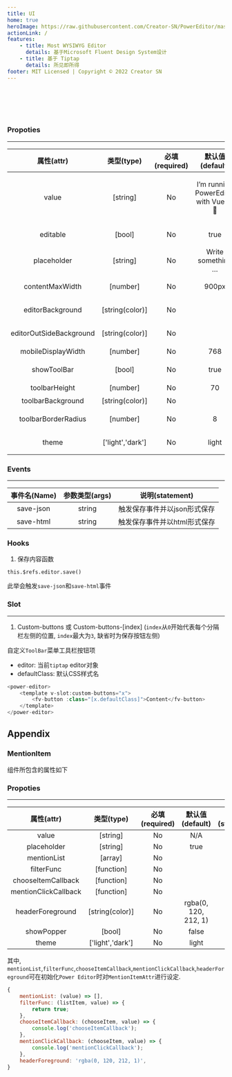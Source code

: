 ```yaml
---
title: UI
home: true
heroImage: https://raw.githubusercontent.com/Creator-SN/PowerEditor/master/src/modules/editor/src/assets/logo.svg
actionLink: /
features:
    - title: Most WYSIWYG Editor
      details: 基于Microsoft Fluent Design System设计
    - title: 基于 Tiptap
      details: 所见即所得
footer: MIT Licensed | Copyright © 2022 Creator SN
---
```


<script>
export default {
    data () {
        return {
            readonly: false,
            theme: "light"
        }
    }
}
</script>

<div style="display: flex;">
<fv-button :theme="theme" borderRadius="35" style="width: 35px; height: 35px; margin: 15px 0px;" @click="theme = theme == 'light' ? 'dark' : 'light'"><i class="ms-Icon" :class="[`ms-Icon--${theme === 'light' ? 'Sunny' : 'ClearNight'}`]"></i></fv-button>
<fv-button :theme="theme" borderRadius="35" style="width: 35px; height: 35px; margin: 15px;" @click="readonly = readonly == true ? false : true"><i class="ms-Icon" :class="[`ms-Icon--${readonly === true ? 'PageEdit' : 'ReadingMode'}`]"></i></fv-button>
</div>

<power-editor :theme="theme" :editable="!readonly" style="width:100%" />

### Propoties
---
|       属性(attr)        |    类型(type)    | 必填(required) |                默认值(default)                 |      说明(statement)       |
|:-----------------------:|:----------------:|:--------------:|:----------------------------------------------:|:--------------------------:|
|          value          |     [string]     |       No       | <p>I’m running PowerEditor with Vue.js. 🎉</p> | 文本内容, 支持纯文本及HTML |
|        editable         |      [bool]      |       No       |                      true                      |       编辑器是否只读       |
|       placeholder       |     [string]     |       No       |               Write something …                |     编辑器Placeholder      |
|     contentMaxWidth     |     [number]     |       No       |                     900px                      |      内容最大显示宽度      |
|    editorBackground     | [string(color)]  |       No       |                                                |      编辑器内部背景色      |
| editorOutSideBackground | [string(color)]  |       No       |                                                |      编辑器外部背景色      |
|   mobileDisplayWidth    |     [number]     |       No       |                      768                       |         移动端模式         |
|       showToolBar       |      [bool]      |       No       |                      true                      |       显示菜单工具栏       |
|      toolbarHeight      |     [number]     |       No       |                       70                       |         菜单栏高度         |
|    toolbarBackground    | [string(color)]  |       No       |                                                |         菜单栏背景         |
|   toolbarBorderRadius   |     [number]     |       No       |                       8                        |       菜单栏边框圆角       |
|          theme          | ['light','dark'] |       No       |                     light                      |        明暗主题风格        |

### Events
---
| 事件名(Name) | 参数类型(args) |       说明(statement)        |
|:------------:|:--------------:|:----------------------------:|
|  save-json   |     string     | 触发保存事件并以json形式保存 |
|  save-html   |     string     | 触发保存事件并以html形式保存 |

### Hooks

1. 保存内容函数

```vue
this.$refs.editor.save()
```

此举会触发`save-json`和`save-html`事件


### Slot
---
1. Custom-buttons 或 Custom-buttons-[index] (`index`从`0`开始代表每个分隔栏左侧的位置, `index`最大为`3`, 缺省时为保存按钮左侧)

自定义`ToolBar`菜单工具栏按钮项

- editor: 当前`tiptap` editor对象
- defaultClass: 默认CSS样式名

```javascript
<power-editor>
    <template v-slot:custom-buttons="x">
        <fv-button :class="[x.defaultClass]">Content</fv-button>
    </template>
</power-editor>
```

## Appendix

### MentionItem

组件所包含的属性如下

### Propoties
---
|      属性(attr)      |    类型(type)    | 必填(required) |   默认值(default)    | 说明(statement) |
|:--------------------:|:----------------:|:--------------:|:--------------------:|:---------------:|
|        value         |     [string]     |       No       |         N/A          |                 |
|     placeholder      |     [string]     |       No       |         true         |                 |
|     mentionList      |     [array]      |       No       |                      |                 |
|      filterFunc      |    [function]    |       No       |                      |                 |
|  chooseItemCallback  |    [function]    |       No       |                      |                 |
| mentionClickCallback |    [function]    |       No       |                      |                 |
|   headerForeground   | [string(color)]  |       No       | rgba(0, 120, 212, 1) |                 |
|      showPopper      |      [bool]      |       No       |        false         |                 |
|        theme         | ['light','dark'] |       No       |        light         |                 |

其中, `mentionList`,`filterFunc`,`chooseItemCallback`,`mentionClickCallback`,`headerForeground`可在初始化`Power Editor`时对`MentionItemAttr`进行设定.

```javascript
{
    mentionList: (value) => [],
    filterFunc: (listItem, value) => {
        return true;
    },
    chooseItemCallback: (chooseItem, value) => {
        console.log('chooseItemCallback');
    },
    mentionClickCallback: (chooseItem, value) => {
        console.log('mentionClickCallback');
    },
    headerForeground: 'rgba(0, 120, 212, 1)',
}
```